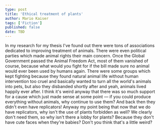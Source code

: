 ```yaml
---
type: post
title: 'Ethical treatment of plants'
author: Mario Kaiser
tags: ['Fiction']
published: false
date: TBD
---
```


In my research for my thesis I've found out there were tons of associations dedicated to improving treatment of animals. There were even political parties which made animal rights their main concern. Once the Global Government passed the Animal Freedom Act, most of them vanished of course, because what would you fight for if the bill made sure no animal would ever been used by humans again. There were some groups which kept fighting because they found natural animal life without human intervention too cruel and basically wanted to turn all the world's animals into pets, but also they disbanded shortly after and yeah, animals lived happily ever after. I think it's weird anyway that there was so much support for a cause which just made sense at some point — if you could produce everything without animals, why continue to use them? And back then they didn't even have replicators! Anyway my point being that now that we do have replicators, why isn't the use of plants forbidden as well? We clearly don't need them, so why isn't there a lobby for plants? Because they don't have cute faces when they're babies? Don't you think that's a little weird?
